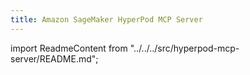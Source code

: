 ```yaml
---
title: Amazon SageMaker HyperPod MCP Server
---
```


import ReadmeContent from "../../../src/hyperpod-mcp-server/README.md";

<div className="readme-content">
  <style>
    {`
    .readme-content h1:first-of-type {
      display: none;
    }
    `}
  </style>
  <ReadmeContent />
</div>
